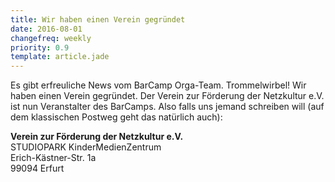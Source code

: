 ```yaml
---
title: Wir haben einen Verein gegründet
date: 2016-08-01
changefreq: weekly
priority: 0.9
template: article.jade
---
```

Es gibt erfreuliche News vom BarCamp Orga-Team.
Trommelwirbel!
Wir haben einen Verein gegründet. Der Verein zur Förderung der Netzkultur e.V. ist nun Veranstalter des BarCamps. Also falls uns jemand schreiben will (auf dem klassischen Postweg geht das natürlich auch):<br/>

<b>Verein zur Förderung der Netzkultur e.V.</b><br/>
STUDIOPARK KinderMedienZentrum<br/>
Erich-Kästner-Str. 1a<br/>
99094 Erfurt
